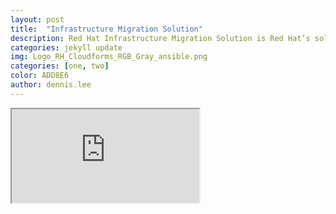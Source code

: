 ```yaml
---
layout: post
title:  "Infrastructure Migration Solution"
description: Red Hat Infrastructure Migration Solution is Red Hat’s solution for moving your virtual machines from VMware to Red Hat Virtualization. The infrastructure migration is performed with Red Hat CloudForms and this article illustrates the method to achieve this use case.
categories: jekyll update
img: Logo_RH_Cloudforms_RGB_Gray_ansible.png
categories: [one, two]
color: ADD8E6
author: dennis.lee
---
```


<iframe src="https://docs.google.com/document/d/e/2PACX-1vTY7YkjWcXlBQT8NzEL2evV14L-2z3Ro0VVedrc1w2ls1zVbefeW_GrgXu0kiIdo5HX-bJq8nnqHsPq/pub?embedded=true"></iframe>
